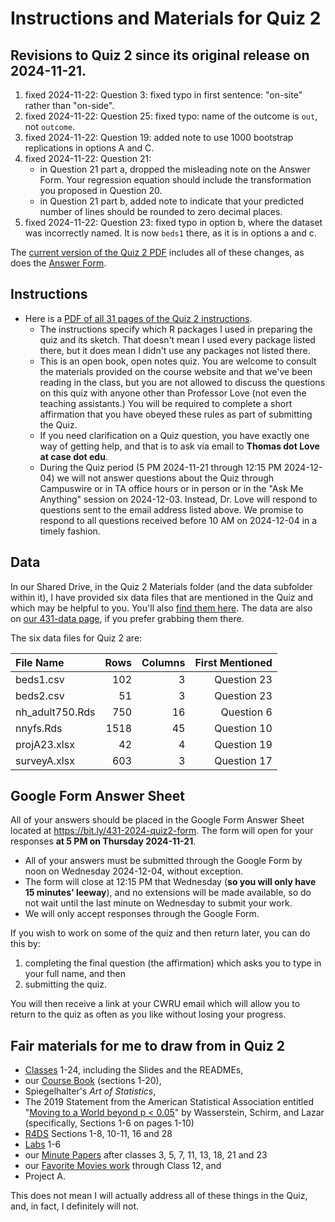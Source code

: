 # Instructions and Materials for Quiz 2

## Revisions to Quiz 2 since its original release on 2024-11-21.

1. fixed 2024-11-22: Question 3: fixed typo in first sentence: "on-site" rather than "on-side".
2. fixed 2024-11-22: Question 25: fixed typo: name of the outcome is `out`, not `outcome`.
3. fixed 2024-11-22: Question 19: added note to use 1000 bootstrap replications in options A and C.
4. fixed 2024-11-22: Question 21:
    - in Question 21 part a, dropped the misleading note on the Answer Form. Your regression equation should include the transformation you proposed in Question 20.
    - in Question 21 part b, added note to indicate that your predicted number of lines should be rounded to zero decimal places.
5. fixed 2024-11-22: Question 23: fixed typo in option b, where the dataset was incorrectly named. It is now `beds1` there, as it is in options a and c.

The [current version of the Quiz 2 PDF](https://github.com/THOMASELOVE/431-quizzes-2024/blob/main/quiz2/431-2024-quiz2.pdf) includes all of these changes, as does the [Answer Form](https://bit.ly/431-2024-quiz2-form).

## Instructions

- Here is a [PDF of all 31 pages of the Quiz 2 instructions](https://github.com/THOMASELOVE/431-quizzes-2024/blob/main/quiz2/431-2024-quiz2.pdf). 
    - The instructions specify which R packages I used in preparing the quiz and its sketch. That doesn't mean I used every package listed there, but it does mean I didn't use any packages not listed there.
    - This is an open book, open notes quiz. You are welcome to consult the materials provided on the course website and that we've been reading in the class, but you are not allowed to discuss the questions on this quiz with anyone other than Professor Love (not even the teaching assistants.) You will be required to complete a short affirmation that you have obeyed these rules as part of submitting the Quiz.
    - If you need clarification on a Quiz question, you have exactly one way of getting help, and that is to ask via email to **Thomas dot Love at case dot edu**.
    - During the Quiz period (5 PM 2024-11-21 through 12:15 PM 2024-12-04) we will not answer questions about the Quiz through Campuswire or in TA office hours or in person or in the "Ask Me Anything" session on 2024-12-03. Instead, Dr. Love will respond to questions sent to the email address listed above. We promise to respond to all questions received before 10 AM on 2024-12-04 in a timely fashion.

## Data

In our Shared Drive, in the Quiz 2 Materials folder (and the data subfolder within it), I have provided six data files that are mentioned in the Quiz and which may be helpful to you. You'll also [find them here](https://github.com/THOMASELOVE/431-quizzes-2024/tree/main/quiz2/data). The data are also on [our 431-data page](https://github.com/THOMASELOVE/431-data), if you prefer grabbing them there.

The six data files for Quiz 2 are:

File Name | Rows | Columns | First Mentioned
:--------------- | ------: | -------: | -----:
beds1.csv | 102 | 3 | Question 23
beds2.csv | 51 | 3 | Question 23
nh_adult750.Rds | 750 | 16 | Question 6
nnyfs.Rds | 1518 | 45 | Question 10
projA23.xlsx | 42 | 4 | Question 19
surveyA.xlsx | 603 | 3 | Question 17

## Google Form Answer Sheet

All of your answers should be placed in the Google Form Answer Sheet located at <https://bit.ly/431-2024-quiz2-form>. The form will open for your responses **at 5 PM on Thursday 2024-11-21**.

- All of your answers must be submitted through the Google Form by noon on Wednesday 2024-12-04, without exception.
- The form will close at 12:15 PM that Wednesday (**so you will only have 15 minutes' leeway**), and no extensions will be made available, so do not wait until the last minute on Wednesday to submit your work.
- We will only accept responses through the Google Form.

If you wish to work on some of the quiz and then return later, you can do this by:

1. completing the final question (the affirmation) which asks you to type in your full name, and then
2. submitting the quiz.

You will then receive a link at your CWRU email which will allow you to return to the quiz as often as you like without losing your progress.
  
## Fair materials for me to draw from in Quiz 2

- [Classes](https://github.com/THOMASELOVE/431-classes-2024/tree/main) 1-24, including the Slides and the READMEs,
- our [Course Book](https://thomaselove.github.io/431-book/) (sections 1-20),
- Spiegelhalter's *Art of Statistics*,
- The 2019 Statement from the American Statistical Association entitled "[Moving to a World beyond p < 0.05](https://amstat.tandfonline.com/doi/full/10.1080/00031305.2019.1583913)" by Wasserstein, Schirm, and Lazar (specifically, Sections 1-6 on pages 1-10)
- [R4DS](https://r4ds.hadley.nz/) Sections 1-8, 10-11, 16 and 28 
- [Labs](https://github.com/THOMASELOVE/431-labs-2024/blob/main/README.md) 1-6
- our [Minute Papers](https://github.com/THOMASELOVE/431-minute-2024) after classes 3, 5, 7, 11, 13, 18, 21 and 23
- our [Favorite Movies work](https://github.com/THOMASELOVE/431-classes-2024/tree/main/movies) through Class 12, and
- Project A.

This does not mean I will actually address all of these things in the Quiz, and, in fact, I definitely will not.
